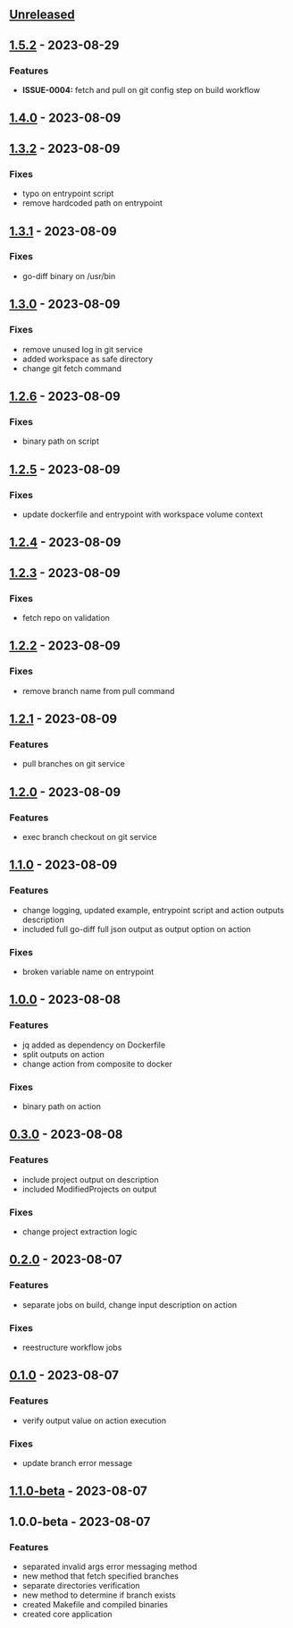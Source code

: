 <a name="unreleased"></a>
## [Unreleased]


<a name="1.5.2"></a>
## [1.5.2] - 2023-08-29
### Features
- **ISSUE-0004:** fetch and pull on git config step on build workflow


<a name="1.4.0"></a>
## [1.4.0] - 2023-08-09

<a name="1.3.2"></a>
## [1.3.2] - 2023-08-09
### Fixes
- typo on entrypoint script
- remove hardcoded path on entrypoint


<a name="1.3.1"></a>
## [1.3.1] - 2023-08-09
### Fixes
- go-diff binary on /usr/bin


<a name="1.3.0"></a>
## [1.3.0] - 2023-08-09
### Fixes
- remove unused log in git service
- added workspace as safe directory
- change git fetch command


<a name="1.2.6"></a>
## [1.2.6] - 2023-08-09
### Fixes
- binary path on script


<a name="1.2.5"></a>
## [1.2.5] - 2023-08-09
### Fixes
- update dockerfile and entrypoint with workspace volume context


<a name="1.2.4"></a>
## [1.2.4] - 2023-08-09

<a name="1.2.3"></a>
## [1.2.3] - 2023-08-09
### Fixes
- fetch repo on validation


<a name="1.2.2"></a>
## [1.2.2] - 2023-08-09
### Fixes
- remove branch name from pull command


<a name="1.2.1"></a>
## [1.2.1] - 2023-08-09
### Features
- pull branches on git service


<a name="1.2.0"></a>
## [1.2.0] - 2023-08-09
### Features
- exec branch checkout on git service


<a name="1.1.0"></a>
## [1.1.0] - 2023-08-09
### Features
- change logging, updated example, entrypoint script and action outputs description
- included full go-diff full json output as output option on action

### Fixes
- broken variable name on entrypoint


<a name="1.0.0"></a>
## [1.0.0] - 2023-08-08
### Features
- jq added as dependency on Dockerfile
- split outputs on action
- change action from composite to docker

### Fixes
- binary path on action


<a name="0.3.0"></a>
## [0.3.0] - 2023-08-08
### Features
- include project output on description
- included ModifiedProjects on output

### Fixes
- change project extraction logic


<a name="0.2.0"></a>
## [0.2.0] - 2023-08-07
### Features
- separate jobs on build, change input description on action

### Fixes
- reestructure workflow jobs


<a name="0.1.0"></a>
## [0.1.0] - 2023-08-07
### Features
- verify output value on action execution

### Fixes
- update branch error message


<a name="1.1.0-beta"></a>
## [1.1.0-beta] - 2023-08-07

<a name="1.0.0-beta"></a>
## 1.0.0-beta - 2023-08-07
### Features
- separated invalid args error messaging method
- new method that fetch specified branches
- separate directories verification
- new method to determine if branch exists
- created Makefile and compiled binaries
- created core application


[Unreleased]: https://github.com/noh4nsen/go-diff/compare/1.5.2...HEAD
[1.5.2]: https://github.com/noh4nsen/go-diff/compare/1.4.0...1.5.2
[1.4.0]: https://github.com/noh4nsen/go-diff/compare/1.3.2...1.4.0
[1.3.2]: https://github.com/noh4nsen/go-diff/compare/1.3.1...1.3.2
[1.3.1]: https://github.com/noh4nsen/go-diff/compare/1.3.0...1.3.1
[1.3.0]: https://github.com/noh4nsen/go-diff/compare/1.2.6...1.3.0
[1.2.6]: https://github.com/noh4nsen/go-diff/compare/1.2.5...1.2.6
[1.2.5]: https://github.com/noh4nsen/go-diff/compare/1.2.4...1.2.5
[1.2.4]: https://github.com/noh4nsen/go-diff/compare/1.2.3...1.2.4
[1.2.3]: https://github.com/noh4nsen/go-diff/compare/1.2.2...1.2.3
[1.2.2]: https://github.com/noh4nsen/go-diff/compare/1.2.1...1.2.2
[1.2.1]: https://github.com/noh4nsen/go-diff/compare/1.2.0...1.2.1
[1.2.0]: https://github.com/noh4nsen/go-diff/compare/1.1.0...1.2.0
[1.1.0]: https://github.com/noh4nsen/go-diff/compare/1.0.0...1.1.0
[1.0.0]: https://github.com/noh4nsen/go-diff/compare/0.3.0...1.0.0
[0.3.0]: https://github.com/noh4nsen/go-diff/compare/0.2.0...0.3.0
[0.2.0]: https://github.com/noh4nsen/go-diff/compare/0.1.0...0.2.0
[0.1.0]: https://github.com/noh4nsen/go-diff/compare/1.1.0-beta...0.1.0
[1.1.0-beta]: https://github.com/noh4nsen/go-diff/compare/1.0.0-beta...1.1.0-beta
